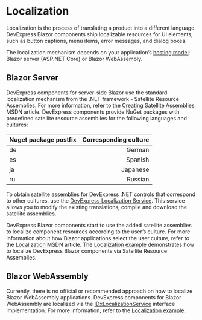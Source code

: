 # Localization

Localization is the process of translating a product into a different language. DevExpress Blazor components ship localizable resources for UI elements, such as button captions, menu items, error messages, and dialog boxes.

The localization mechanism depends on your application’s [hosting model](https://docs.microsoft.com/en-us/aspnet/core/blazor/hosting-models?view=aspnetcore-3.0): Blazor server (ASP.NET Core) or Blazor WebAssembly.

## Blazor Server

DevExpress components for server-side Blazor use the standard localization mechanism from the .NET framework - Satellite Resource Assemblies. For more information, refer to the [Creating Satellite Assemblies](https://docs.microsoft.com/en-us/dotnet/framework/resources/creating-satellite-assemblies-for-desktop-apps?view=netframework-4.8) MSDN article.
DevExpress components provide NuGet packages with predefined satellite resource assemblies for the following languages and cultures:

| Nuget package postfix      | Corresponding culture |
| --------- | -----:|
| de  | German |
| es     |   Spanish |
| ja      |    Japanese |
| ru      |    Russian |


To obtain satellite assemblies for DevExpress .NET controls that correspond to other cultures, use the [DevExpress Localization Service](http://localization.devexpress.com/). This service allows you to modify the existing translations, compile and download the satellite assemblies.

DevExpress Blazor components start to use the added satellite assemblies to localize component resources according to the user’s culture. For more information about how Blazor applications select the user culture, refer to the [Localization](https://docs.microsoft.com/en-us/aspnet/core/blazor/components?view=aspnetcore-3.1#localization) MSDN article.
The [Localization example](https://www.devexpress.com/Support/Center/Example/Details/T850867/how-to-localize-devexpress-blazor-components) demonstrates how to localize DevExpress Blazor components via Satellite Resource Assemblies.

## Blazor WebAssembly

Currently, there is no official or recommended approach on how to localize Blazor WebAssembly applications. 
DevExpress components for Blazor WebAssembly are localized via the [IDxLocalizationService](http://docs.devexpress.com/Blazor/DevExpress.Blazor.Localization.IDxLocalizationService) interface implementation. For more information, refer to the [Localization example](https://www.devexpress.com/Support/Center/Example/Details/T850867/how-to-localize-devexpress-blazor-components).
